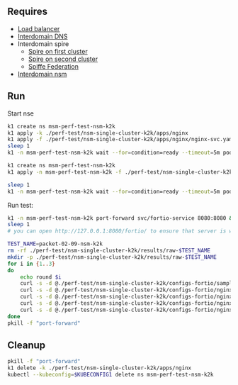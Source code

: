 ## Requires

- [Load balancer](../loadbalancer)
- [Interdomain DNS](../dns)
- Interdomain spire
    - [Spire on first cluster](../../spire/cluster1)
    - [Spire on second cluster](../../spire/cluster2)
    - [Spiffe Federation](../spiffe_federation)
- [Interdomain nsm](../nsm)

## Run

Start nse
```bash
k1 create ns msm-perf-test-nsm-k2k
k1 apply -k ./perf-test/nsm-single-cluster-k2k/apps/nginx
k1 apply -f ./perf-test/nsm-single-cluster-k2k/apps/nginx/nginx-svc.yaml -n msm-perf-test-nsm-k2k
sleep 1
k1 -n msm-perf-test-nsm-k2k wait --for=condition=ready --timeout=5m pod -l app=nse-kernel
```

```bash
k1 create ns msm-perf-test-nsm-k2k
k1 apply -n msm-perf-test-nsm-k2k -f ./perf-test/nsm-single-cluster-k2k/apps/fortio.yaml

sleep 1
k1 -n msm-perf-test-nsm-k2k wait --for=condition=ready --timeout=5m pod -l app=fortio
```

Run test:
```bash
k1 -n msm-perf-test-nsm-k2k port-forward svc/fortio-service 8080:8080 &
sleep 1
# you can open http://127.0.0.1:8080/fortio/ to ensure that server is working

TEST_NAME=packet-02-09-nsm-k2k
rm -rf ./perf-test/nsm-single-cluster-k2k/results/raw-$TEST_NAME
mkdir -p ./perf-test/nsm-single-cluster-k2k/results/raw-$TEST_NAME
for i in {1..3}
do
    echo round $i
    curl -s -d @./perf-test/nsm-single-cluster-k2k/configs-fortio/sample.json "localhost:8080/fortio/rest/run" > ./perf-test/nsm-single-cluster-k2k/results/raw-$TEST_NAME/sample-localhost-qps40k-t20-$i.json
    curl -s -d @./perf-test/nsm-single-cluster-k2k/configs-fortio/nginx-40k-1.json "localhost:8080/fortio/rest/run" > ./perf-test/nsm-single-cluster-k2k/results/raw-$TEST_NAME/$TEST_NAME-nginx-qps40k-t1-$i.json
    curl -s -d @./perf-test/nsm-single-cluster-k2k/configs-fortio/nginx-k8s-40k-1.json "localhost:8080/fortio/rest/run" > ./perf-test/nsm-single-cluster-k2k/results/raw-$TEST_NAME/$TEST_NAME-nginx-k8s-qps40k-t1-$i.json
    curl -s -d @./perf-test/nsm-single-cluster-k2k/configs-fortio/nginx-100-1.json "localhost:8080/fortio/rest/run" > ./perf-test/nsm-single-cluster-k2k/results/raw-$TEST_NAME/$TEST_NAME-nginx-qps100-t1-$i.json
    curl -s -d @./perf-test/nsm-single-cluster-k2k/configs-fortio/nginx-1k-1.json "localhost:8080/fortio/rest/run" > ./perf-test/nsm-single-cluster-k2k/results/raw-$TEST_NAME/$TEST_NAME-nginx-qps1k-t1-$i.json
done
pkill -f "port-forward"
```

## Cleanup

```bash
pkill -f "port-forward"
k1 delete -k ./perf-test/nsm-single-cluster-k2k/apps/nginx
kubectl --kubeconfig=$KUBECONFIG1 delete ns msm-perf-test-nsm-k2k
```
